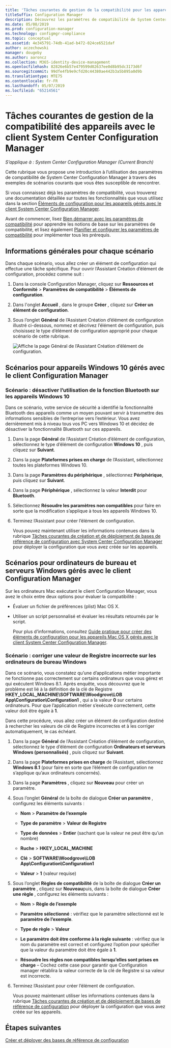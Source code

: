```yaml
---
title: 'Tâches courantes de gestion de la compatibilité pour les appareils gérés par le client '
titleSuffix: Configuration Manager
description: Découvrez les paramètres de compatibilité de System Center Configuration Manager en examinant certains scénarios courants.
ms.date: 05/08/2019
ms.prod: configuration-manager
ms.technology: configmgr-compliance
ms.topic: conceptual
ms.assetid: 4e345791-74db-41ad-b472-024ce6521daf
author: aczechowski
manager: dougeby
ms.author: aaroncz
ms.collection: M365-identity-device-management
ms.openlocfilehash: 82826e6b57e479599d02637ee0d8b95dc3173d6f
ms.sourcegitcommit: 99dfe4fb9e9cfd20c44380ae442b3a5b895a0d9b
ms.translationtype: MTE75
ms.contentlocale: fr-FR
ms.lasthandoff: 05/07/2019
ms.locfileid: "65214561"
---
```

# <a name="common-tasks-for-managing-compliance-on-devices-with-the-system-center-configuration-manager-client"></a>Tâches courantes de gestion de la compatibilité des appareils avec le client System Center Configuration Manager

*S’applique à : System Center Configuration Manager (Current Branch)*

Cette rubrique vous propose une introduction à l’utilisation des paramètres de compatibilité de System Center Configuration Manager à travers des exemples de scénarios courants que vous êtes susceptible de rencontrer.  

 Si vous connaissez déjà les paramètres de compatibilité, vous trouverez une documentation détaillée sur toutes les fonctionnalités que vous utilisez dans la section [Éléments de configuration pour les appareils gérés avec le client System Center Configuration Manager](../../compliance/deploy-use/create-configuration-items.md).  

 Avant de commencer, lisez [Bien démarrer avec les paramètres de compatibilité](../../compliance/get-started/get-started-with-compliance-settings.md) pour apprendre les notions de base sur les paramètres de compatibilité, et lisez également [Planifier et configurer les paramètres de compatibilité](../../compliance/plan-design/plan-for-and-configure-compliance-settings.md) pour implémenter tous les prérequis.  

## <a name="general-information-for-each-scenario"></a>Informations générales pour chaque scénario  
 Dans chaque scénario, vous allez créer un élément de configuration qui effectue une tâche spécifique. Pour ouvrir l’Assistant Création d’élément de configuration, procédez comme suit :  

1.  Dans la console Configuration Manager, cliquez sur **Ressources et Conformité** > **Paramètres de compatibilité** > **Éléments de configuration**.  

3.  Dans l'onglet **Accueil** , dans le groupe **Créer** , cliquez sur **Créer un élément de configuration**.  

4.  Sous l’onglet **Général** de l’Assistant Création d’élément de configuration illustré ci-dessous, nommez et décrivez l’élément de configuration, puis choisissez le type d’élément de configuration approprié pour chaque scénario de cette rubrique.  

     ![Affiche la page Général de l’Assistant Création d’élément de configuration.](/sccm/mdm/deploy-use/media/Compliance-Settings-Wizard---1.png)  

## <a name="scenarios-for-windows-10-devices-managed-with-the-configuration-manager-client"></a>Scénarios pour appareils Windows 10 gérés avec le client Configuration Manager  

### <a name="scenario-disable-the-use-of-bluetooth-on-windows-10-devices"></a>Scénario : désactiver l’utilisation de la fonction Bluetooth sur les appareils Windows 10  
 Dans ce scénario, votre service de sécurité a identifié la fonctionnalité Bluetooth des appareils comme un moyen pouvant servir à transmettre des informations sensibles de l’entreprise vers l’extérieur. Vous avez dernièrement mis à niveau tous vos PC vers Windows 10 et décidez de désactiver la fonctionnalité Bluetooth sur ces appareils.  

1. Dans la page **Général** de l’Assistant Création d’élément de configuration, sélectionnez le type d’élément de configuration **Windows 10** , puis cliquez sur **Suivant**.  

2. Dans la page **Plateformes prises en charge** de l’Assistant, sélectionnez toutes les plateformes Windows 10.  

3. Dans la page **Paramètres du périphérique** , sélectionnez **Périphérique**, puis cliquez sur **Suivant**.  

4. Dans la page **Périphérique** , sélectionnez la valeur **Interdit** pour **Bluetooth**.  

5. Sélectionnez **Résoudre les paramètres non compatibles** pour faire en sorte que la modification s’applique à tous les appareils Windows 10.  

6. Terminez l’Assistant pour créer l’élément de configuration.  

   Vous pouvez maintenant utiliser les informations contenues dans la rubrique [Tâches courantes de création et de déploiement de bases de référence de configuration avec System Center Configuration Manager](../../compliance/plan-design/common-tasks-for-creating-and-deploying-configuration-baselines.md) pour déployer la configuration que vous avez créée sur les appareils.  

## <a name="scenarios-for-windows-desktop-and-server-computers-managed-with-the-configuration-manager-client"></a>Scénarios pour ordinateurs de bureau et serveurs Windows gérés avec le client Configuration Manager  
 Sur les ordinateurs Mac exécutant le client Configuration Manager, vous avez le choix entre deux options pour évaluer la compatibilité :  

- Évaluer un fichier de préférences (plist) Mac OS X.  

- Utiliser un script personnalisé et évaluer les résultats retournés par le script.  

  Pour plus d’informations, consultez [Guide pratique pour créer des éléments de configuration pour les appareils Mac OS X gérés avec le client System Center Configuration Manager](../../compliance/deploy-use/create-configuration-items-for-mac-os-x-devices-managed-with-the-client.md).  

### <a name="scenario-remediate-an-incorrect-registry-value-on-windows-desktop-computers"></a>Scénario : corriger une valeur de Registre incorrecte sur les ordinateurs de bureau Windows  
 Dans ce scénario, vous constatez qu’une d’applications métier importante ne fonctionne pas correctement sur certains ordinateurs que vous gérez et qui exécutent Windows 8.1. Après enquête, vous découvrez que le problème est lié à la définition de la clé de Registre **HKEY_LOCAL_MACHINE\SOFTWARE\Woodgrove\LOB App\Configuration\Configuration1** , qui a la valeur **0** sur certains ordinateurs. Pour que l’application métier s’exécute correctement, cette valeur doit être égale à **1**.  

 Dans cette procédure, vous allez créer un élément de configuration destiné à rechercher les valeurs de clé de Registre incorrectes et à les corriger automatiquement, le cas échéant.  

1. Dans la page **Général** de l’Assistant Création d’élément de configuration, sélectionnez le type d’élément de configuration **Ordinateurs et serveurs Windows (personnalisés)** , puis cliquez sur **Suivant**.  

2. Dans la page **Plateformes prises en charge** de l’Assistant, sélectionnez **Windows 8.1** (pour faire en sorte que l’élément de configuration ne s’applique qu’aux ordinateurs concernés).  

3. Dans la page **Paramètres** , cliquez sur **Nouveau** pour créer un paramètre.  

4. Sous l’onglet **Général** de la boîte de dialogue **Créer un paramètre** , configurez les éléments suivants :  

   -   **Nom** > **Paramètre de l’exemple**  

   -   **Type de paramètre** > **Valeur de Registre**  

   -   **Type de données** > **Entier** (sachant que la valeur ne peut être qu’un nombre)  

   -   **Ruche** > **HKEY_LOCAL_MACHINE**  

   -   **Clé** > **SOFTWARE\Woodgrove\LOB App\Configuration\Configuration1**  

   -   **Valeur** > **1** (valeur requise)  

5. Sous l’onglet **Règles de compatibilité** de la boîte de dialogue **Créer un paramètre** , cliquez sur **Nouveau**puis, dans la boîte de dialogue **Créer une règle** , configurez les éléments suivants :  

   -   **Nom** > **Règle de l’exemple**  

   -   **Paramètre sélectionné** : vérifiez que le paramètre sélectionné est le **paramètre de l’exemple**.  

   -   **Type de règle** > **Valeur**  

   -   **Le paramètre doit être conforme à la règle suivante** : vérifiez que le nom du paramètre est correct et configurez l’option pour spécifier que la valeur du paramètre doit être égale à **1**.  

   -   **Résoudre les règles non compatibles lorsqu’elles sont prises en charge** – Cochez cette case pour garantir que Configuration manager rétablira la valeur correcte de la clé de Registre si sa valeur est incorrecte.  

6. Terminez l’Assistant pour créer l’élément de configuration.  

   Vous pouvez maintenant utiliser les informations contenues dans la rubrique [Tâches courantes de création et de déploiement de bases de référence de configuration](../../compliance/plan-design/common-tasks-for-creating-and-deploying-configuration-baselines.md) pour déployer la configuration que vous avez créée sur les appareils.  

## <a name="next-steps"></a>Étapes suivantes

[Créer et déployer des bases de référence de configuration](/sccm/compliance/plan-design/common-tasks-for-creating-and-deploying-configuration-baselines)
